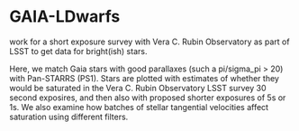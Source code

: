 # GAIA-LDwarfs
work for a short exposure survey with Vera C. Rubin Observatory as part of LSST to get data for bright(ish) stars. 

Here, we match Gaia stars with good parallaxes (such a pi/sigma_pi > 20) with Pan-STARRS (PS1). Stars are plotted with estimates of whether they would be saturated in the Vera C. Rubin Observatory LSST survey 30 second exposires, and then also with proposed shorter exposures of 5s or 1s. We also examine how batches of stellar tangential velocities affect saturation using different filters.
